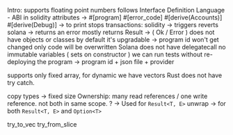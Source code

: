 Intro:
    supports floating point numbers
    follows Interface Definition Language - ABI in solidity
    attributes ->
        #[program]
        #[error_code]
        #[derive(Accounts)]
        #[derive(Debug)] -> to print
    stops transactions:
        solidity -> triggers reverts
        solana -> returns an error
    mostly returns Result -> ( Ok / Error )
    does not have objects or classes
    by default it's upgradable -> program id won't get changed only code will be overwritten
    Solana does not have delegatecall
    no immutable variables ( sets on constructor )
    we can run tests without re-deploying the program -> program id + json file + provider

supports only fixed array, for dynamic we have vectors
Rust does not have try catch.

copy types -> fixed size
Ownership:
    many read references / one write reference. not both in same scope.
? -> Used for `Result<T, E>` 
unwrap -> for both `Result<T, E>` and `Option<T>`

try_to_vec
try_from_slice
